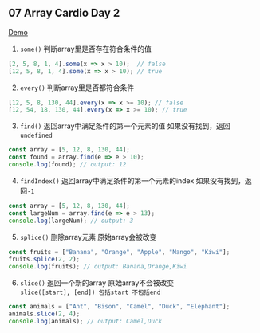## 07 Array Cardio Day 2

[Demo](https://joannewsj.github.io/JavaScript30/07%20-%20Array%20Cardio%20Day%202/)

1. `some()` 判断array里是否存在符合条件的值
``` Javascript
[2, 5, 8, 1, 4].some(x => x > 10);  // false
[12, 5, 8, 1, 4].some(x => x > 10); // true
```

2. `every()` 判断array里是否都符合条件
``` Javascript
[12, 5, 8, 130, 44].every(x => x >= 10); // false
[12, 54, 18, 130, 44].every(x => x >= 10); // true
```

3. `find()` 返回array中满足条件的第一个元素的值 如果没有找到，返回`undefined`
``` Javascript
const array = [5, 12, 8, 130, 44];
const found = array.find(e => e > 10);
console.log(found); // output: 12
```

4. `findIndex()` 返回array中满足条件的第一个元素的index 如果没有找到，返回`-1`
``` Javascript
const array = [5, 12, 8, 130, 44];
const largeNum = array.find(e => e > 13);
console.log(largeNum); // output: 3
```

5. `splice()` 删除array元素 原始array会被改变
```Javascript
const fruits = ["Banana", "Orange", "Apple", "Mango", "Kiwi"];
fruits.splice(2, 2);
console.log(fruits); // output: Banana,Orange,Kiwi
```

6. `slice()` 返回一个新的array 原始array不会被改变  
`slice([start], [end]) 包括start 不包括end`
```Javascript
const animals = ["Ant", "Bison", "Camel", "Duck", "Elephant"];
animals.slice(2, 4);
console.log(animals); // output: Camel,Duck
```
